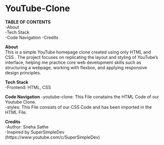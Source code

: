 # YouTube-Clone
<body>
  <p>
<strong> TABLE OF CONTENTS </strong> 
<br>
-About <!--Introduction to Project -->
<br>
-Tech Stack
<br>
-Code Navigation
-Credits
<br>
</p>
<p>
<Strong>About</Strong>
 <br>
  This is a simple YouTube homepage clone created using only HTML and CSS . The project focuses on replicating the layout and styling of YouTube’s interface, helping me practice core web development skills such     as structuring a webpage, working with flexbox, and applying responsive design principles.
</p>
<p>
<Strong>Tech Stack</Strong>
<br>
  -Frontend: HTML, CSS
</p>
<p>
<Strong>Code Navigation</Strong>  
-youtube-clone: This File conatains the HTML Code of our Youtube Clone. 
 <br>
-styles: This File consists of our CSS Code and has been imported in the HTML File.
</p>
<p>
<Strong>Credits</Strong>
  <br>
  -Author: Sneha Sathe
  <br>
  -Inspired by SuperSimpleDev (https://www.youtube.com/c/SuperSimpleDev)  
  <br>
</p>
</body>
